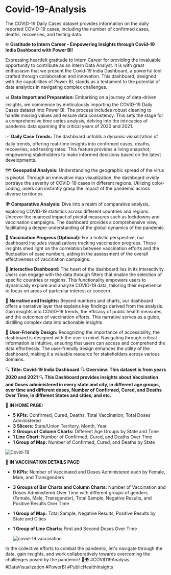 # Covid-19-Analysis
The COVID-19 Daily Cases dataset provides information on the daily reported COVID-19 cases, including the number of confirmed cases, deaths, recoveries, and testing data.

🌐 **Gratitude to Intern Career - Empowering Insights through Covid-19 India Dashboard with Power BI!**

Expressing heartfelt gratitude to Intern Career for providing the invaluable opportunity to contribute as an Intern Data Analyst. It is with great enthusiasm that we present the Covid-19 India Dashboard, a powerful tool crafted through collaboration and innovation. This dashboard, designed with the capabilities of Power BI, stands as a testament to the potential of data analytics in navigating complex challenges.

📊 **Data Import and Preparation:**
Embarking on a journey of data-driven insights, we commence by meticulously importing the COVID-19 Daily Cases dataset into Power BI. The process includes robust cleaning to handle missing values and ensure data consistency. This sets the stage for a comprehensive time series analysis, delving into the intricacies of pandemic data spanning the critical years of 2020 and 2021.

📈 **Daily Case Trends:**
The dashboard unfolds a dynamic visualization of daily trends, offering real-time insights into confirmed cases, deaths, recoveries, and testing rates. This feature provides a living snapshot, empowering stakeholders to make informed decisions based on the latest developments.

🗺️ **Geospatial Analysis:**
Understanding the geographic spread of the virus is pivotal. Through an innovative map visualization, the dashboard vividly portrays the severity of COVID-19 cases in different regions. Utilizing color-coding, users can instantly grasp the impact of the pandemic across diverse territories.

🌍 **Comparative Analysis:**
Dive into a realm of comparative analysis, exploring COVID-19 statistics across different countries and regions. Uncover the nuanced impact of pivotal measures such as lockdowns and vaccination campaigns. The dashboard provides a comprehensive view, facilitating a deeper understanding of the global dynamics of the pandemic.

💉 **Vaccination Progress (Optional):**
For a holistic perspective, our dashboard includes visualizations tracking vaccination progress. These insights shed light on the correlation between vaccination efforts and the fluctuation of case numbers, aiding in the assessment of the overall effectiveness of vaccination campaigns.

🚀 **Interactive Dashboard:**
The heart of the dashboard lies in its interactivity. Users can engage with the data through filters that enable the selection of specific countries or regions. This functionality empowers users to dynamically explore and analyze COVID-19 data, tailoring their experience to focus on areas of particular interest or concern.

📝 **Narrative and Insights:**
Beyond numbers and charts, our dashboard offers a narrative layer that explains key findings derived from the analysis. Gain insights into COVID-19 trends, the efficacy of public health measures, and the outcomes of vaccination efforts. This narrative serves as a guide, distilling complex data into actionable insights.

🎨 **User-Friendly Design:**
Recognizing the importance of accessibility, the dashboard is designed with the user in mind. Navigating through critical information is intuitive, ensuring that users can access and comprehend the data effortlessly. The user-friendly design enhances the utility of the dashboard, making it a valuable resource for stakeholders across various domains.

🔍 **Title: Covid-19 India Dashboard**
🔍 **Overview: This dataset is from years 2020 and 2021**
🔍 **This Dashboard provides insights about Vaccination and Doses administered in every state and city, in different age groups, over time and different doses, Number of Confirmed, Cured, and Deaths Over Time, in different States and cities, and etc.**

🏡 **IN HOME PAGE:**
- **5 KPIs:** Confirmed, Cured, Deaths, Total Vaccination, Total Doses Administered
- **3 Slicers:** State/Union Territory, Month, Year
- **2 Groups of Column Charts:** Different Age Groups by State and Time
- **1 Line Chart:** Number of Confirmed, Cured, and Deaths Over Time
- **1 Group of Map:** Number of Confirmed, Cured, and Deaths by State

![Covid-19](https://github.com/ManikantaBN/Covid-19-Analysis/assets/141845485/93e184c6-a09f-42e8-b29c-026ac56e5762)



💉 **IN VACCINATION DETAILS PAGE:**
- **9 KPIs:** Number of Vaccinated and Doses Administered each by Female, Male, and Transgenders
- **3 Groups of Bar Charts and Column Charts:** Number of Vaccination and Doses Administered Over Time with different groups of genders (Female, Male, Transgender), Total Sample, Negative Results, and Positive Results Over Time
- **1 Group of Map:** Total Sample, Negative Results, Positive Results by State and Cities
- **1 Group of Line Charts:** First and Second Doses Over Time

  ![covid-19 vaccination](https://github.com/ManikantaBN/Covid-19-Analysis/assets/141845485/977a7514-538d-4d73-85fc-ee42d661c40a)


In the collective efforts to combat the pandemic, let's navigate through the data, gain insights, and work collaboratively towards overcoming the challenges posed by the pandemic! 💪🌍 #COVID19Analysis #DataVisualization #PowerBI #PublicHealthInsights
